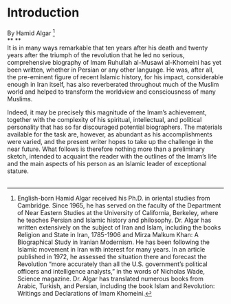 Introduction
============

By Hamid Algar [^1]  
** **  
 It is in many ways remarkable that ten years after his death and twenty
years after the triumph of the revolution that he led no serious,
comprehensive biography of Imam Ruhullah al-Musawi al-Khomeini has yet
been written, whether in Persian or any other language. He was, after
all, the pre-eminent figure of recent Islamic history, for his impact,
considerable enough in Iran itself, has also reverberated throughout
much of the Muslim world and helped to transform the worldview and
consciousness of many Muslims.

Indeed, it may be precisely this magnitude of the Imam’s achievement,
together with the complexity of his spiritual, intellectual, and
political personality that has so far discouraged potential biographers.
The materials available for the task are, however, as abundant as his
accomplishments were varied, and the present writer hopes to take up the
challenge in the near future. What follows is therefore nothing more
than a preliminary sketch, intended to acquaint the reader with the
outlines of the Imam’s life and the main aspects of his person as an
Islamic leader of exceptional stature.  
  

[^1]: English-born Hamid Algar received his Ph.D. in oriental studies
from Cambridge. Since 1965, he has served on the faculty of the
Department of Near Eastern Studies at the University of California,
Berkeley, where he teaches Persian and Islamic history and philosophy.
Dr. Algar has written extensively on the subject of Iran and Islam,
including the books Religion and State in Iran, 1785-1906 and Mirza
Malkum Khan: A Biographical Study in Iranian Modernism. He has been
following the Islamic movement in Iran with interest for many years. In
an article published in 1972, he assessed the situation there and
forecast the Revolution “more accurately than all the U.S. government’s
political officers and intelligence analysts,” in the words of Nicholas
Wade, Science magazine. Dr. Algar has translated numerous books from
Arabic, Turkish, and Persian, including the book Islam and Revolution:
Writings and Declarations of Imam Khomeini.


